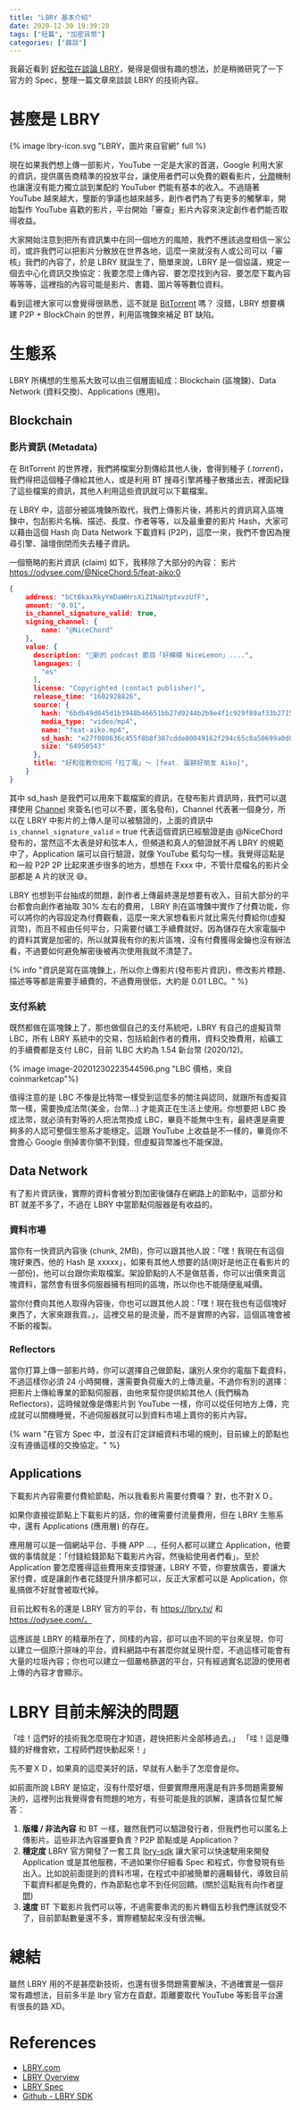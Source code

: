 ```yaml
---
title: "LBRY 基本介紹"
date: 2020-12-30 19:39:20
tags: ["短篇", "加密貨幣"]
categories: ["雜談"]
---
```


我最近看到 [好和弦在談論 LBRY](https://youtu.be/62zoHP6p1Lc)，覺得是個很有趣的想法，於是稍微研究了一下官方的 Spec，整理一篇文章來談談 LBRY 的技術內容。

# 甚麼是 LBRY

{% image lbry-icon.svg "LBRY，圖片來自官網" full %}

現在如果我們想上傳一部影片，YouTube 一定是大家的首選，Google 利用大家的資訊，提供廣告商精準的投放平台，讓使用者們可以免費的觀看影片，[分潤](https://support.google.com/youtube/answer/72857?hl=zh-Hant)機制也讓還沒有能力獨立談到業配的 YouTuber 們能有基本的收入。不過隨著 YouTube 越來越大，壟斷的爭議也越來越多，創作者們為了有更多的觸擊率，開始製作 YouTube 喜歡的影片，平台開始「審查」影片內容來決定創作者們能否取得收益。

大家開始注意到把所有資訊集中在同一個地方的風險，我們不應該過度相信一家公司，或許我們可以把影片分散放在世界各地，這麼一來就沒有人或公司可以「審核」我們的內容了，於是 LBRY 就誕生了，簡單來說，LBRY 是一個協議，規定一個去中心化資訊交換協定：我要怎麼上傳內容、要怎麼找到內容、要怎麼下載內容等等等，這裡指的內容可能是影片、書籍、圖片等等數位資料。

看到這裡大家可以會覺得很熟悉，這不就是 [BitTorrent](https://en.wikipedia.org/wiki/BitTorrent) 嗎？
沒錯，LBRY 想要構建 P2P + BlockChain 的世界，利用區塊鍊來補足 BT 缺陷。

# 生態系

LBRY 所構想的生態系大致可以由三個層面組成：Blockchain (區塊鍊)、Data Network (資料交換)、Applications (應用)。

## Blockchain

### 影片資訊 (Metadata)

在 BitTorrent 的世界裡，我們將檔案分割傳給其他人後，會得到種子 (.*torrent*)，我們得把這個種子傳給其他人，或是利用 BT 搜尋引擎將種子散播出去，裡面紀錄了這些檔案的資訊，其他人利用這些資訊就可以下載檔案。

在 LBRY 中，這部分被區塊鍊所取代，我們上傳影片後，將影片的資訊寫入區塊鍊中，包刮影片名稱、描述、長度、作者等等，以及最重要的影片 Hash，大家可以藉由這個 Hash 向 Data Network 下載資料 (P2P)，這麼一來，我們不會因為搜尋引擎、論壇倒閉而失去種子資訊。

一個簡略的影片資訊 (claim) 如下，我移除了大部分的內容：
影片 https://odysee.com/@NiceChord:5/feat-aiko:0

```json
{
	address: "bCtBkaxRkyYmDaWHrsXiZ1NaUtptxvzUfF",
    amount: "0.01",
    is_channel_signature_valid: true,
    signing_channel: {
        name: "@NiceChord"
    },
    value: {
      description: "🎉新的 podcast 節目「好檸檬 NiceLemon」....",
      languages: [
        "es"
      ],
      license: "Copyrighted (contact publisher)",
      release_time: "1602928826",
      source: {
        hash: "6bdb49d045d1b3948b46651bb27d9244b2b9e4f1c929f89af33b27158ad4d10b6d89306f74ff183cb4cffefc4386ae96",
        media_type: "video/mp4",
        name: "feat-aiko.mp4",
        sd_hash: "e27f080636c455f8b8f307cdde80049162f294c65c0a50699a0d08b2148aa1a9626f94a2b27b2aae7cd7856847a640eb",
        size: "64950543"
      },
      title: "好和弦教你如何「拉丁風」～ [feat. 蛋餅好朋友 Aiko]",
    }
}
```

其中 sd_hash 是我們可以用來下載檔案的資訊，在發布影片資訊時，我們可以選擇使用 [Channel](https://lbry.tech/spec#channels) 來簽名(也可以不要，匿名發布)，Channel 代表著一個身分，所以在 LBRY 中影片的上傳人是可以被驗證的，上面的資訊中 `is_channel_signature_valid` = true 代表這個資訊已經驗證是由 @NiceChord 發布的，當然這不太表是好和弦本人，但頻道和真人的驗證就不再 LBRY 的規範中了，Application 端可以自行驗證，就像 YouTube 藍勾勾一樣。我覺得這點是和一般 P2P 2P 比起來進步很多的地方，想想在 Fxxx 中，不管什麼檔名的影片全部都是 A 片的狀況 😅。

LBRY 也想到平台抽成的問題，創作者上傳最終還是想要有收入，目前大部分的平台都會向創作者抽取 30% 左右的費用， LBRY 則在區塊鍊中實作了付費功能，你可以將你的內容設定為付費觀看，這麼一來大家想看影片就比需先付費給你(虛擬貨幣)，而且不經由任何平台，只需要付礦工手續費就好。因為儲存在大家電腦中的資料其實是加密的，所以就算我有你的影片區塊，沒有付費獲得金鑰也沒有辦法看，不過要如何避免解密後被再次使用我就不清楚了。

{% info "資訊是寫在區塊鍊上，所以你上傳影片(發布影片資訊)，修改影片標題、描述等等都是需要手續費的，不過費用很低，大約是 0.01 LBC。" %}

### 支付系統

既然都做在區塊鍊上了，那也做個自己的支付系統吧，LBRY 有自己的虛擬貨幣 LBC，所有 LBRY 系統中的交易，包括給創作者的費用，資料交換費用，給礦工的手續費都是支付 LBC，目前 1LBC 大約為 1.54 新台幣 (2020/12)。

{% image image-20201230223544596.png "LBC 價格，來自 coinmarketcap"%}

值得注意的是 LBC 不像是比特幣一樣受到這麼多的關注與認同，就跟所有虛擬貨幣一樣，需要換成法幣(美金，台幣...) 才能真正在生活上使用。你想要把 LBC 換成法幣，就必須有對等的人把法幣換成 LBC，畢竟不能無中生有，最終還是需要夠多的人認可整個生態系才能穩定。這跟 YouTube 上收益是不一樣的，畢竟你不會擔心 Google 倒掉害你領不到錢，但虛擬貨幣誰也不能保證。

## Data Network

有了影片資訊後，實際的資料會被分割加密後儲存在網路上的節點中，這部分和 BT 就差不多了，不過在 LBRY 中當節點伺服器是有收益的。

### 資料市場

當你有一快資訊內容後 (chunk, 2MB)，你可以跟其他人說：「嘿！我現在有這個塊好東西，他的 Hash 是 xxxxx」，如果有其他人想要的話(剛好是他正在看影片的一部份)，他可以台跟你索取檔案。架設節點的人不是做慈善，你可以出價來賣這塊資料，當然會有很多伺服器擁有相同的區塊，所以你也不能隨便亂喊價。

當你付費向其他人取得內容後，你也可以跟其他人說：「嘿！現在我也有這個塊好東西了，大家來跟我買。」，這裡交易的是流量，而不是實際的內容，這個區塊會被不斷的複製。

### Reflectors 

當你打算上傳一部影片時，你可以選擇自己做節點，讓別人來你的電腦下載資料，不過這樣你必須 24 小時開機，還需要負荷龐大的上傳流量。不過你有別的選擇：把影片上傳給專業的節點伺服器，由他來幫你提供給其他人 (我們稱為 Reflectors)，這時候就像是傳影片到 YouTube 一樣，你可以從任何地方上傳，完成就可以關機睡覺，不過伺服器就可以到資料市場上賣你的影片內容。

{% warn "在官方 Spec 中，並沒有訂定詳細資料市場的規則，目前線上的節點也沒有遵循這樣的交換協定。" %}

## Applications

下載影片內容需要付費給節點，所以我看影片需要付費囉？
對，也不對ＸＤ。

如果你直接從節點上下載影片的話，你的確需要付流量費用，但在 LBRY 生態系中，還有 Applications (應用層) 的存在。

應用層可以是一個網站平台、手機 APP ...，任何人都可以建立 Application，他要做的事情就是：「付錢給錢節點下載影片內容，然後給使用者們看」。至於 Application 要怎麼獲得這些費用來支撐營運，LBRY 不管，你要放廣告，要讓大家付費，或是讓創作者花錢提升排序都可以，反正大家都可以是 Application，你亂搞做不好就會被取代掉。

目前比較有名的還是 LBRY 官方的平台，有 https://lbry.tv/ 和 https://odysee.com/。

這應該是 LBRY 的精華所在了，同樣的內容，卻可以由不同的平台來呈現，你可以建立一個原汁原味的平台，資料網路中有甚麼你就呈現什麼，不過這樣可能會有大量的垃圾內容；你也可以建立一個嚴格篩選的平台，只有經過實名認證的使用者上傳的內容才會顯示。



# LBRY 目前未解決的問題

「哇！這們好的技術我怎麼現在才知道，趕快把影片全部移過去。」
「哇！這是賺錢的好機會欸，工程師們趕快動起來！」

先不要ＸＤ，如果真的這麼美好的話，早就有人動手了怎麼會是你。

如前面所說 LBRY 是協定，沒有什麼好壞，但要實際應用還是有許多問題需要解決的，這裡列出我覺得會有問題的地方，有些可能是我的誤解，還請各位幫忙解答：

1. **版權 / 非法內容**
   和 BT 一樣，雖然我們可以驗證發行者，但我們也可以匿名上傳影片。這些非法內容誰要負責？P2P 節點或是 Application？
2. **穩定度**
   LBRY 官方開發了一套工具 [lbry-sdk](https://github.com/lbryio/lbry-sdk) 讓大家可以快速駛用來開發 Application 或是其他服務，不過如果你仔細看 Spec 和程式，你會發現有些出入。比如說前面提到的資料市場，在程式中卻被簡單的邏輯替代，導致目前下載資料都是免費的，作為節點也拿不到任何回饋。(關於這點我有向作者[提問](https://github.com/lbryio/lbry-sdk/issues/3122))
3. **速度**
   BT 下載影片我們可以等，不過需要串流的影片轉個五秒我們應該就受不了，目前節點數量還不多，實際體驗起來沒有很流暢。

# 總結

雖然 LBRY 用的不是甚麼新技術，也還有很多問題需要解決，不過確實是一個非常有趣想法，目前多半是 lbry 官方在貢獻，距離要取代 YouTube 等影音平台還有很長的路 XD。

# References

- [LBRY.com](https://lbry.com/)
- [LBRY Overview](https://lbry.tech/overview)
- [LBRY Spec](https://lbry.tech/spec)
- [Github - LBRY SDK](https://github.com/lbryio/lbry-sdk)